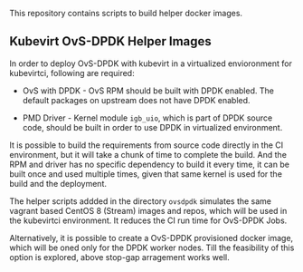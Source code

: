 This repository contains scripts to build helper docker images.

Kubevirt OvS-DPDK Helper Images
-------------------------------
In order to deploy OvS-DPDK with kubevirt in a virtualized envioronment for
kubevirtci, following are required:

* OvS with DPDK - OvS RPM should be built with DPDK enabled. The default
  packages on upstream does not have DPDK enabled.

* PMD Driver - Kernel module `igb_uio`, which is part of DPDK source code,
  should be built in order to use DPDK in virtualized environment.

It is possible to build the requirements from source code directly in the CI
environment, but it will take a chunk of time to complete the build. And the
RPM and driver has no specific dependency to build it every time, it can be
built once and used multiple times, given that same kernel is used for the
build and the deployment.

The helper scripts addded in the directory `ovsdpdk` simulates the same
vagrant based CentOS 8 (Stream) images and repos, which will be used in the
kubevirtci environment. It reduces the CI run time for OvS-DPDK Jobs.

Alternatively, it is possible to create a OvS-DPDK provisioned docker image,
which will be oned only for the DPDK worker nodes. Till the feasibility of
this option is explored, above stop-gap arragement works well.
